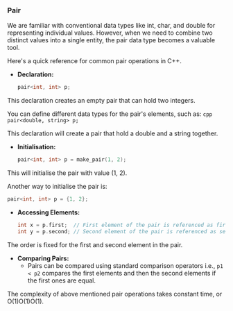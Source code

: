### Pair

We are familiar with conventional data types like int, char, and double for representing individual values. However, when we need to combine two distinct values into a single entity, the pair data type becomes a valuable tool.

Here's a quick reference for common pair operations in C++.

*   **Declaration:**
    ```cpp
    pair<int, int> p;
    ```

This declaration creates an empty pair that can hold two integers.

You can define different data types for the pair's elements, such as:
    ```cpp
    pair<double, string> p;
    ```

This declaration will create a pair that hold a double and a string together.

*   **Initialisation:**
    ```cpp
    pair<int, int> p = make_pair(1, 2);
    ```

This will initialise the pair with value (1, 2).

Another way to initialise the pair is:

```cpp
pair<int, int> p = {1, 2};
```

*   **Accessing Elements:**
    ```cpp
    int x = p.first;  // First element of the pair is referenced as first.
    int y = p.second; // Second element of the pair is referenced as second.
    ```

The order is fixed for the first and second element in the pair.

*   **Comparing Pairs:**
    *   Pairs can be compared using standard comparison operators i.e., `p1 < p2` compares the first elements and then the second elements if the first ones are equal.

The complexity of above mentioned pair operations takes constant time, or O(1)O(1)O(1).